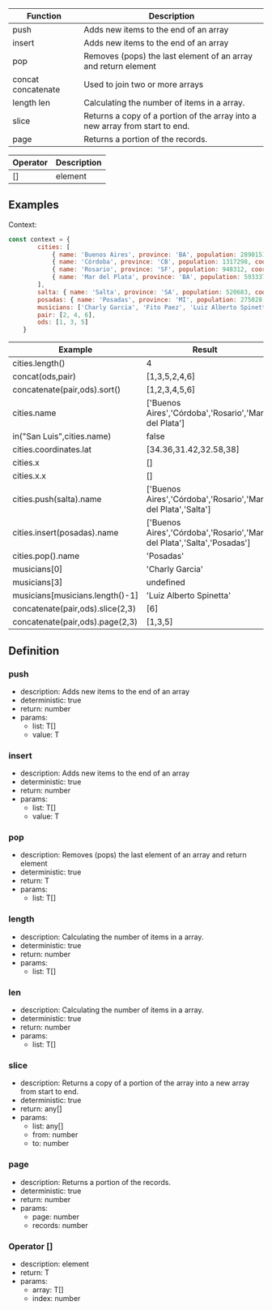 
|Function    				|Description                                   																		|
|-------------------|---------------------------------------------------------------------------------|
|push								|Adds new items to the end of an array																						|
|insert							|Adds new items to the end of an array																						|
|pop								|Removes (pops) the last element of an array and return element										|
|concat concatenate	|Used to join two or more arrays																									|
|length len					|Calculating the number of items in a array.																			|
|slice							|Returns a copy of a portion of the array into a new array from start to end.			|
|page								|Returns a portion of the records.																								|

|Operator   |Description  |
|-----------|-------------|
|[]					|element  		|

## Examples

Context:

```js
const context = {
		cities: [
			{ name: 'Buenos Aires', province: 'BA', population: 2890151, coordinates: { lat: 34.36, long: 58.26 } },
			{ name: 'Córdoba', province: 'CB', population: 1317298, coordinates: { lat: 31.42, long: 64.18 } },
			{ name: 'Rosario', province: 'SF', population: 948312, coordinates: { lat: 32.58, long: 60.36 } },
			{ name: 'Mar del Plata', province: 'BA', population: 593337, coordinates: { lat: 38, long: 57.33 } }
		],
		salta: { name: 'Salta', province: 'SA', population: 520683, coordinates: { lat: 24.33, long: 64.30 } },
		posadas: { name: 'Posadas', province: 'MI', population: 275028, coordinates: { lat: 27.22, long: 55.53 } },
		musicians: ['Charly Garcia', 'Fito Paez', 'Luiz Alberto Spinetta'],
		pair: [2, 4, 6],
		ods: [1, 3, 5]
	}
```

| Example                         | Result 																																|
|---------------------------------|-----------------------------------------------------------------------|
|cities.length()									|4																																			|
|concat(ods,pair)									|[1,3,5,2,4,6]																													|
|concatenate(pair,ods).sort()			|[1,2,3,4,5,6]																													|
|cities.name											|['Buenos Aires','Córdoba','Rosario','Mar del Plata']										|
|in("San Luis",cities.name)				|false																																	|
|cities.coordinates.lat						|[34.36,31.42,32.58,38]																									|
|cities.x													|[]																																			|
|cities.x.x												|[]																																			|
|cities.push(salta).name					|['Buenos Aires','Córdoba','Rosario','Mar del Plata','Salta']						|
|cities.insert(posadas).name			|['Buenos Aires','Córdoba','Rosario','Mar del Plata','Salta','Posadas']	|
|cities.pop().name								|'Posadas'																															|
|musicians[0]											|'Charly Garcia'																												|
|musicians[3]											|undefined																															|
|musicians[musicians.length()-1]	|'Luiz Alberto Spinetta'																								|
|concatenate(pair,ods).slice(2,3)	|[6]																																		|
|concatenate(pair,ods).page(2,3)	|[1,3,5]																																|

## Definition

### push

- description: Adds new items to the end of an array
- deterministic: true
- return: number
- params:
	- list: T[]
	- value: T

### insert

- description: Adds new items to the end of an array
- deterministic: true
- return: number
- params:
	- list: T[]
	- value: T

### pop

- description: Removes (pops) the last element of an array and return element
- deterministic: true
- return: T
- params:
	- list: T[]

### length

- description: Calculating the number of items in a array.
- deterministic: true
- return: number
- params:
	- list: T[]

### len

- description: Calculating the number of items in a array.
- deterministic: true
- return: number
- params:
	- list: T[]

### slice

- description: Returns a copy of a portion of the array into a new array from start to end.
- deterministic: true
- return: any[]
- params:
	- list: any[]
	- from: number
	- to: number

### page

- description: Returns a portion of the records.
- deterministic: true
- return: number
- params:
	- page: number
	- records: number

### Operator []

- description: element
- return: T
- params:
	- array: T[]
	- index: number
